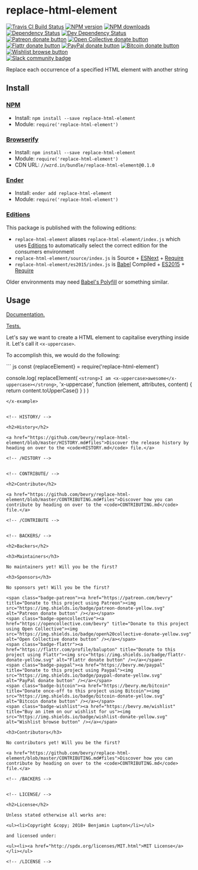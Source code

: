 <!-- TITLE/ -->

<h1>replace-html-element</h1>

<!-- /TITLE -->


<!-- BADGES/ -->

<span class="badge-travisci"><a href="http://travis-ci.org/bevry/replace-html-element" title="Check this project's build status on TravisCI"><img src="https://img.shields.io/travis/bevry/replace-html-element/master.svg" alt="Travis CI Build Status" /></a></span>
<span class="badge-npmversion"><a href="https://npmjs.org/package/replace-html-element" title="View this project on NPM"><img src="https://img.shields.io/npm/v/replace-html-element.svg" alt="NPM version" /></a></span>
<span class="badge-npmdownloads"><a href="https://npmjs.org/package/replace-html-element" title="View this project on NPM"><img src="https://img.shields.io/npm/dm/replace-html-element.svg" alt="NPM downloads" /></a></span>
<span class="badge-daviddm"><a href="https://david-dm.org/bevry/replace-html-element" title="View the status of this project's dependencies on DavidDM"><img src="https://img.shields.io/david/bevry/replace-html-element.svg" alt="Dependency Status" /></a></span>
<span class="badge-daviddmdev"><a href="https://david-dm.org/bevry/replace-html-element#info=devDependencies" title="View the status of this project's development dependencies on DavidDM"><img src="https://img.shields.io/david/dev/bevry/replace-html-element.svg" alt="Dev Dependency Status" /></a></span>
<br class="badge-separator" />
<span class="badge-patreon"><a href="https://patreon.com/bevry" title="Donate to this project using Patreon"><img src="https://img.shields.io/badge/patreon-donate-yellow.svg" alt="Patreon donate button" /></a></span>
<span class="badge-opencollective"><a href="https://opencollective.com/bevry" title="Donate to this project using Open Collective"><img src="https://img.shields.io/badge/open%20collective-donate-yellow.svg" alt="Open Collective donate button" /></a></span>
<span class="badge-flattr"><a href="https://flattr.com/profile/balupton" title="Donate to this project using Flattr"><img src="https://img.shields.io/badge/flattr-donate-yellow.svg" alt="Flattr donate button" /></a></span>
<span class="badge-paypal"><a href="https://bevry.me/paypal" title="Donate to this project using Paypal"><img src="https://img.shields.io/badge/paypal-donate-yellow.svg" alt="PayPal donate button" /></a></span>
<span class="badge-bitcoin"><a href="https://bevry.me/bitcoin" title="Donate once-off to this project using Bitcoin"><img src="https://img.shields.io/badge/bitcoin-donate-yellow.svg" alt="Bitcoin donate button" /></a></span>
<span class="badge-wishlist"><a href="https://bevry.me/wishlist" title="Buy an item on our wishlist for us"><img src="https://img.shields.io/badge/wishlist-donate-yellow.svg" alt="Wishlist browse button" /></a></span>
<br class="badge-separator" />
<span class="badge-slackin"><a href="https://slack.bevry.me" title="Join this project's slack community"><img src="https://slack.bevry.me/badge.svg" alt="Slack community badge" /></a></span>

<!-- /BADGES -->


<!-- DESCRIPTION/ -->

Replace each occurrence of a specified HTML element with another string

<!-- /DESCRIPTION -->


<!-- INSTALL/ -->

<h2>Install</h2>

<a href="https://npmjs.com" title="npm is a package manager for javascript"><h3>NPM</h3></a><ul>
<li>Install: <code>npm install --save replace-html-element</code></li>
<li>Module: <code>require('replace-html-element')</code></li></ul>

<a href="http://browserify.org" title="Browserify lets you require('modules') in the browser by bundling up all of your dependencies"><h3>Browserify</h3></a><ul>
<li>Install: <code>npm install --save replace-html-element</code></li>
<li>Module: <code>require('replace-html-element')</code></li>
<li>CDN URL: <code>//wzrd.in/bundle/replace-html-element@0.1.0</code></li></ul>

<a href="http://enderjs.com" title="Ender is a full featured package manager for your browser"><h3>Ender</h3></a><ul>
<li>Install: <code>ender add replace-html-element</code></li>
<li>Module: <code>require('replace-html-element')</code></li></ul>

<h3><a href="https://github.com/bevry/editions" title="Editions are the best way to produce and consume packages you care about.">Editions</a></h3>

<p>This package is published with the following editions:</p>

<ul><li><code>replace-html-element</code> aliases <code>replace-html-element/index.js</code> which uses <a href="https://github.com/bevry/editions" title="Editions are the best way to produce and consume packages you care about.">Editions</a> to automatically select the correct edition for the consumers environment</li>
<li><code>replace-html-element/source/index.js</code> is Source + <a href="https://babeljs.io/docs/learn-es2015/" title="ECMAScript Next">ESNext</a> + <a href="https://nodejs.org/dist/latest-v5.x/docs/api/modules.html" title="Node/CJS Modules">Require</a></li>
<li><code>replace-html-element/es2015/index.js</code> is <a href="https://babeljs.io" title="The compiler for writing next generation JavaScript">Babel</a> Compiled + <a href="http://babeljs.io/docs/plugins/preset-es2015/" title="ECMAScript 2015">ES2015</a> + <a href="https://nodejs.org/dist/latest-v5.x/docs/api/modules.html" title="Node/CJS Modules">Require</a></li></ul>

<p>Older environments may need <a href="https://babeljs.io/docs/usage/polyfill/" title="A polyfill that emulates missing ECMAScript environment features">Babel's Polyfill</a> or something similar.</p>

<!-- /INSTALL -->


## Usage

[Documentation.](http://master.detect-indentation.bevry.surge.sh/docs/)

[Tests.](https://github.com/bevry/detect-indentation/blob/master/source/test.js)

Let's say we want to create a HTML element to capitalise everything inside it. Let's call it `<x-uppercase>`.

To accomplish this, we would do the following:

<x-example file="example.js">
``` js
const {replaceElement} = require('replace-html-element')

console.log(
    replaceElement(
        `<strong>I am <x-uppercase>awesome</x-uppercase></strong>`,
        'x-uppercase',
        function (element, attributes, content) {
            return content.toUpperCase()
        }
    )
)
```
</x-example>


<!-- HISTORY/ -->

<h2>History</h2>

<a href="https://github.com/bevry/replace-html-element/blob/master/HISTORY.md#files">Discover the release history by heading on over to the <code>HISTORY.md</code> file.</a>

<!-- /HISTORY -->


<!-- CONTRIBUTE/ -->

<h2>Contribute</h2>

<a href="https://github.com/bevry/replace-html-element/blob/master/CONTRIBUTING.md#files">Discover how you can contribute by heading on over to the <code>CONTRIBUTING.md</code> file.</a>

<!-- /CONTRIBUTE -->


<!-- BACKERS/ -->

<h2>Backers</h2>

<h3>Maintainers</h3>

No maintainers yet! Will you be the first?

<h3>Sponsors</h3>

No sponsors yet! Will you be the first?

<span class="badge-patreon"><a href="https://patreon.com/bevry" title="Donate to this project using Patreon"><img src="https://img.shields.io/badge/patreon-donate-yellow.svg" alt="Patreon donate button" /></a></span>
<span class="badge-opencollective"><a href="https://opencollective.com/bevry" title="Donate to this project using Open Collective"><img src="https://img.shields.io/badge/open%20collective-donate-yellow.svg" alt="Open Collective donate button" /></a></span>
<span class="badge-flattr"><a href="https://flattr.com/profile/balupton" title="Donate to this project using Flattr"><img src="https://img.shields.io/badge/flattr-donate-yellow.svg" alt="Flattr donate button" /></a></span>
<span class="badge-paypal"><a href="https://bevry.me/paypal" title="Donate to this project using Paypal"><img src="https://img.shields.io/badge/paypal-donate-yellow.svg" alt="PayPal donate button" /></a></span>
<span class="badge-bitcoin"><a href="https://bevry.me/bitcoin" title="Donate once-off to this project using Bitcoin"><img src="https://img.shields.io/badge/bitcoin-donate-yellow.svg" alt="Bitcoin donate button" /></a></span>
<span class="badge-wishlist"><a href="https://bevry.me/wishlist" title="Buy an item on our wishlist for us"><img src="https://img.shields.io/badge/wishlist-donate-yellow.svg" alt="Wishlist browse button" /></a></span>

<h3>Contributors</h3>

No contributors yet! Will you be the first?

<a href="https://github.com/bevry/replace-html-element/blob/master/CONTRIBUTING.md#files">Discover how you can contribute by heading on over to the <code>CONTRIBUTING.md</code> file.</a>

<!-- /BACKERS -->


<!-- LICENSE/ -->

<h2>License</h2>

Unless stated otherwise all works are:

<ul><li>Copyright &copy; 2018+ Benjamin Lupton</li></ul>

and licensed under:

<ul><li><a href="http://spdx.org/licenses/MIT.html">MIT License</a></li></ul>

<!-- /LICENSE -->
